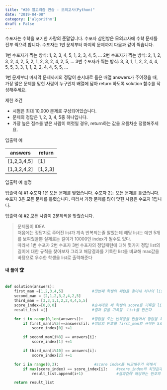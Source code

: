 ```yaml
---
title: "#20 알고리즘 연습 - 모의고사(Python)"
date: "2019-04-08"
category: ['algorithm']
draft : False
---
```


수포자는 수학을 포기한 사람의 준말입니다. 수포자 삼인방은 모의고사에 수학 문제를 전부 찍으려 합니다. 수포자는 1번 문제부터 마지막 문제까지 다음과 같이 찍습니다.

1번 수포자가 찍는 방식: 1, 2, 3, 4, 5, 1, 2, 3, 4, 5, ...
2번 수포자가 찍는 방식: 2, 1, 2, 3, 2, 4, 2, 5, 2, 1, 2, 3, 2, 4, 2, 5, ...
3번 수포자가 찍는 방식: 3, 3, 1, 1, 2, 2, 4, 4, 5, 5, 3, 3, 1, 1, 2, 2, 4, 4, 5, 5, ...

 
1번 문제부터 마지막 문제까지의 정답이 순서대로 들은 배열 answers가 주어졌을 때, 
가장 많은 문제를 맞힌 사람이 누구인지 배열에 담아 return 하도록 solution 함수를 작성해주세요.


제한 조건

* 시험은 최대 10,000 문제로 구성되어있습니다.
* 문제의 정답은 1, 2, 3, 4, 5중 하나입니다.
* 가장 높은 점수를 받은 사람이 여럿일 경우, return하는 값을 오름차순 정렬해주세요.


입출력 예

|answers	|return|
|-|-|
|[1,2,3,4,5]	|[1]|
|[1,3,2,4,2]|	[1,2,3]|


입출력 예 설명

입출력 예 #1
수포자 1은 모든 문제를 맞혔습니다.
수포자 2는 모든 문제를 틀렸습니다.
수포자 3은 모든 문제를 틀렸습니다.
따라서 가장 문제를 많이 맞힌 사람은 수포자 1입니다.

입출력 예 #2
모든 사람이 2문제씩을 맞췄습니다.



> 문제풀이 IDEA   
처음에는 정답지로 주어진 list가 계속 반복되는줄 알았는데
해당 list는 예만 5개를 보여줬을뿐 실제로는 길이가 10000인 index가 될수도 있다.   
따라서 1번 수포자 2번 수포자 3번 수포자의 정답패턴에 대해 몇가지 정답 list의 길이에 대한 규칙을 찾아보자
그리고 해당결과를 기록한 list를 비교해 max값을 바탕으로 우수한 학생을 list로 출력해준다



#### 내 풀이 🏆
```python

def solution(answers):
    first_man =[1,2,3,4,5]             #첫번째 학생의 패턴을 찾아내 하나의 list로
    second_man = [2,1,2,3,2,4,2,5]
    third_man = [3,3,1,1,2,2,4,4,5,5]
    score_index=[0,0,0]                #순서대로 세 학생의 score를 기록할 list를 만든다
    result_list =[]                    #결과 값을 기록할  list를 만든다

    for i in range(0,len(answers)):    #정답을 도는 반복문을 만들어서 정답을 체크해준다
        if first_man[i%5]==answers[i]: #정답의 번호를 first_man의 규칙인 5로 나눈 나머지로 비교해주면 정답 list를 지속적으로 비교해줄수있다.
            score_index[0] +=1

        if second_man[i%8] == answers[i]:
            score_index[1] +=1

        if third_man[i%10] == answers[i]:
            score_index[2] +=1

    for i in range(0,3):                #score index를 비교해주기 위해서 
        if max(score_index) == score_index[i]:    #score_index의 최댓값과 각각의 index에 위치한 값을 비교하여 간ㅌ으면
            result_list.append(i+1)               #결과값에 해당하는 번호의 학생을 기록해주기 위해 i+1을 기록한다

    return result_list
```